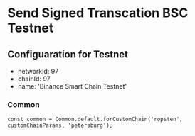 # Send Signed Transcation BSC Testnet

## Configuaration for Testnet
- networkId: 97
- chainId: 97
- name: 'Binance Smart Chain Testnet'

### Common
`const common = Common.default.forCustomChain('ropsten', customChainParams, 'petersburg');`
